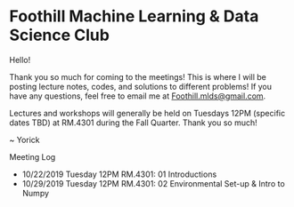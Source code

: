 # Foothill Machine Learning & Data Science Club

Hello!

Thank you so much for coming to the meetings! This is where I will be posting lecture notes, codes, and solutions to different problems! If you have any questions, feel free to email me at Foothill.mlds@gmail.com.

Lectures and workshops will generally be held on Tuesdays 12PM (specific dates TBD) at RM.4301 during the Fall Quarter.
Thank you so much!

~ Yorick

Meeting Log
- 10/22/2019 Tuesday 12PM RM.4301: 01 Introductions
- 10/29/2019 Tuesday 12PM RM.4301: 02 Environmental Set-up & Intro to Numpy

